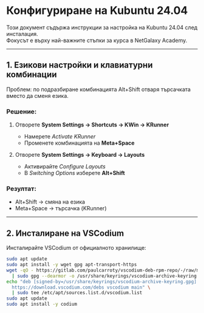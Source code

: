 # Конфигуриране на Kubuntu 24.04

Този документ съдържа инструкции за настройка на Kubuntu 24.04 след инсталация.  
Фокусът е върху най-важните стъпки за курса в NetGalaxy Academy.

---

## 1. Езикови настройки и клавиатурни комбинации

Проблем: по подразбиране комбинацията Alt+Shift отваря търсачката вместо да сменя езика.  

### Решение:
1. Отворете **System Settings → Shortcuts → KWin → KRunner**  
   - Намерете *Activate KRunner*  
   - Променете комбинацията на **Meta+Space**

2. Отворете **System Settings → Keyboard → Layouts**  
   - Активирайте *Configure Layouts*  
   - В *Switching Options* изберете **Alt+Shift**

### Резултат:
- Alt+Shift → смяна на езика  
- Meta+Space → търсачка (KRunner)

---

## 2. Инсталиране на VSCodium

Инсталирайте VSCodium от официалното хранилище:

```bash
sudo apt update
sudo apt install -y wget gpg apt-transport-https
wget -qO - https://gitlab.com/paulcarroty/vscodium-deb-rpm-repo/-/raw/master/pub.gpg \
  | sudo gpg --dearmor -o /usr/share/keyrings/vscodium-archive-keyring.gpg
echo "deb [signed-by=/usr/share/keyrings/vscodium-archive-keyring.gpg] \
  https://download.vscodium.com/debs vscodium main" \
  | sudo tee /etc/apt/sources.list.d/vscodium.list
sudo apt update
sudo apt install -y codium

